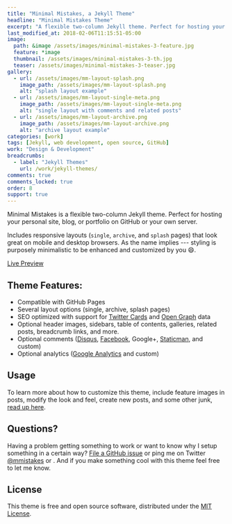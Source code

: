 ```yaml
---
title: "Minimal Mistakes, a Jekyll Theme"
headline: "Minimal Mistakes Theme"
excerpt: "A flexible two-column Jekyll theme. Perfect for hosting your personal site, blog, or portfolio on GitHub or your own server."
last_modified_at: 2018-02-06T11:15:51-05:00
image: 
  path: &image /assets/images/minimal-mistakes-3-feature.jpg
  feature: *image
  thumbnail: /assets/images/minimal-mistakes-3-th.jpg
  teaser: /assets/images/minimal-mistakes-3-teaser.jpg
gallery:
  - url: /assets/images/mm-layout-splash.png
    image_path: /assets/images/mm-layout-splash.png
    alt: "splash layout example"
  - url: /assets/images/mm-layout-single-meta.png
    image_path: /assets/images/mm-layout-single-meta.png
    alt: "single layout with comments and related posts"
  - url: /assets/images/mm-layout-archive.png
    image_path: /assets/images/mm-layout-archive.png
    alt: "archive layout example"
categories: [work]
tags: [Jekyll, web development, open source, GitHub]
work: "Design & Development"
breadcrumbs:
  - label: "Jekyll Themes"
    url: /work/jekyll-themes/
comments: true
comments_locked: true
order: 8
support: true
---
```


Minimal Mistakes is a flexible two-column Jekyll theme. Perfect for hosting your personal site, blog, or portfolio on GitHub or your own server. 

Includes responsive layouts (`single`, `archive`, and `splash` pages) that look great on mobile and desktop browsers. As the name implies --- styling is purposely minimalistic to be enhanced and customized by you :smile:.

<p markdown="0">
  <a href="https://mmistakes.github.io/minimal-mistakes/" onclick="ga('send', 'event', 'link', 'click', 'Preview Minimal Mistakes');" class="btn">Live Preview</a>
</p>

## Theme Features:

- Compatible with GitHub Pages
- Several layout options (single, archive, splash pages)
- SEO optimized with support for [Twitter Cards](https://dev.twitter.com/cards/overview) and [Open Graph](http://ogp.me/) data
- Optional header images, sidebars, table of contents, galleries, related posts, breadcrumb links, and more.
- Optional comments ([Disqus](https://disqus.com/), [Facebook](https://developers.facebook.com/docs/plugins/comments), Google+, [Staticman](https://staticman.net/), and custom)
- Optional analytics ([Google Analytics](https://www.google.com/analytics/) and custom)

## Usage

To learn more about how to customize this theme, include feature images in posts, modify the look and feel, create new posts, and some other junk, [read up here](https://mmistakes.github.io/minimal-mistakes/docs/quick-start-guide/).

## Questions?

Having a problem getting something to work or want to know why I setup something in a certain way? [File a GitHub issue](https://github.com/mmistakes/minimal-mistakes/issues/new) or ping me on Twitter [@mmistakes](https://twitter.com/mmistakes) or . And if you make something cool with this theme feel free to let me know.

## License

This theme is free and open source software, distributed under the [MIT License](https://github.com/mmistakes/minimal-mistakes/blob/master/LICENSE.txt).
